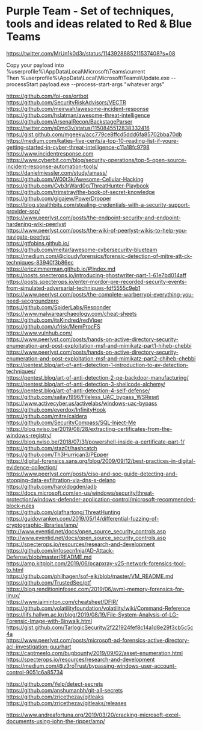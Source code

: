 # Purple Team - Set of techniques, tools and ideas related to Red & Blue Teams
https://twitter.com/MrUn1k0d3r/status/1143928885211537408?s=08

Copy your payload into %userprofile%\AppData\Local\Microsoft\Teams\current\
    Then
  %userprofile%\AppData\Local\Microsoft\Teams\Update.exe --processStart payload.exe --process-start-args "whatever args"

https://github.com/foi-oss/ortbot  
https://github.com/SecurityRiskAdvisors/VECTR  
https://github.com/meirwah/awesome-incident-response  
https://github.com/hslatman/awesome-threat-intelligence  
https://github.com/ArsenalRecon/BackstageParser  
https://twitter.com/s0md3v/status/1150845512838332416  
https://gist.github.com/mgeeky/acc779ce8ffcd5ddd6fa85702bba70db
https://medium.com/katies-five-cents/a-top-10-reading-list-if-youre-getting-started-in-cyber-threat-intelligence-c11a18fc9798  
https://www.incidentresponse.com<br />
https://www.cyberbit.com/blog/security-operations/top-5-open-source-incident-response-automation-tools/<br />
https://danielmiessler.com/study/amass/<br />
https://github.com/W00t3k/Awesome-Cellular-Hacking<br />
https://github.com/Cyb3rWard0g/ThreatHunter-Playbook<br />
https://github.com/trimstray/the-book-of-secret-knowledge<br />
https://github.com/gigajew/PowerDropper<br />
https://blog.stealthbits.com/stealing-credentials-with-a-security-support-provider-ssp/<br />
https://www.peerlyst.com/posts/the-endpoint-security-and-endpoint-hardening-wiki-peerlyst<br />
https://www.peerlyst.com/posts/the-wiki-of-peerlyst-wikis-to-help-you-navigate-peerlyst<br />
https://gtfobins.github.io/<br />
https://github.com/meitar/awesome-cybersecurity-blueteam<br />
https://medium.com/@cloudyforensics/forensic-detection-of-mitre-att-ck-techniques-83940f3b86ec<br />
https://ericzimmerman.github.io/#!index.md<br />
https://posts.specterops.io/introducing-ghostwriter-part-1-61e7bd014aff<br />
https://posts.specterops.io/enter-mordor-pre-recorded-security-events-from-simulated-adversarial-techniques-fdf5555c9eb1<br />
https://www.peerlyst.com/posts/the-complete-warberrypi-everything-you-need-secgroundzero<br />
https://github.com/SpiderLabs/Responder<br />
https://www.malwarearchaeology.com/cheat-sheets<br />
https://github.com/itsKindred/redViper<br />
https://github.com/ufrisk/MemProcFS<br />
https://www.vulnhub.com/<br />
https://www.peerlyst.com/posts/hands-on-active-directory-security-enumeration-and-post-exploitation-msf-and-mimikatz-part1-hiheb-chebbi<br />
https://www.peerlyst.com/posts/hands-on-active-directory-security-enumeration-and-post-exploitation-msf-and-mimikatz-part2-chiheb-chebbi<br />
https://pentest.blog/art-of-anti-detection-1-introduction-to-av-detection-techniques/<br />
https://pentest.blog/art-of-anti-detection-2-pe-backdoor-manufacturing/<br />
https://pentest.blog/art-of-anti-detection-3-shellcode-alchemy/<br />
https://pentest.blog/art-of-anti-detection-4-self-defense/<br />
https://github.com/sailay1996/Fileless_UAC_bypass_WSReset<br />
https://www.activecyber.us/activelabs/windows-uac-bypass<br />
https://github.com/everdox/InfinityHook<br />
https://github.com/mitre/caldera<br />
https://github.com/SecurityCompass/SQL-Inject-Me<br />
https://blog.nviso.be/2019/08/28/extracting-certificates-from-the-windows-registry/<br />
https://blog.nviso.be/2018/07/31/powershell-inside-a-certificate-part-1/<br />
https://github.com/staz0t/hashcatch<br />
https://github.com/Th3Hurrican3/PEpper<br />
https://digital-forensics.sans.org/blog/2009/09/12/best-practices-in-digital-evidence-collection/<br />
https://www.peerlyst.com/posts/ciso-and-soc-guide-detecting-and-stopping-data-exfiltration-via-dns-s-delano<br />
https://github.com/haroldogden/adb<br />
https://docs.microsoft.com/en-us/windows/security/threat-protection/windows-defender-application-control/microsoft-recommended-block-rules<br />
https://github.com/olafhartong/ThreatHunting<br />
https://guidovranken.com/2019/05/14/differential-fuzzing-of-cryptographic-libraries/amp/<br />
http://www.eventid.net/docs/open_source_security_controls.asp<br />
http://www.eventid.net/docs/open_source_security_controls.asp<br />
https://specterops.io/resources/research-and-development<br />
https://github.com/infosecn1nja/AD-Attack-Defense/blob/master/README.md<br />
https://amp.kitploit.com/2019/06/pcapxray-v25-network-forensics-tool-to.html<br />
https://github.com/philhagen/sof-elk/blob/master/VM_README.md<br />
https://github.com/TrustedSec/ptf<br />
https://blog.renditioninfosec.com/2019/06/avml-memory-forensics-for-linux/<br />
https://www.jaiminton.com/cheatsheet/DFIR/<br />
https://github.com/volatilityfoundation/volatility/wiki/Command-Reference<br />
https://lifs.hallym.ac.kr/blog/2019/08/19/File-System-Analysis-of-LG-Forensic-Image-with-Binwalk.html<br />
https://gist.github.com/TarlogicSecurity/2f221924fef8c14a1d8e29f3cb5c5c4a<br />
https://www.peerlyst.com/posts/microsoft-ad-forensics-active-directory-acl-investigation-guurhart<br />
https://captmeelo.com/bugbounty/2019/09/02/asset-enumeration.html<br />
https://specterops.io/resources/research-and-development<br />
https://medium.com/@z3roTrust/bypassing-windows-user-account-control-9051c6a85734<br />

https://github.com/Yelp/detect-secrets<br />
https://github.com/anshumanbh/git-all-secrets<br />
https://github.com/zricethezav/gitleaks<br />
https://github.com/zricethezav/gitleaks/releases<br />

https://www.andreafortuna.org/2019/03/20/cracking-microsoft-excel-documents-using-john-the-ripper/amp/<br />
